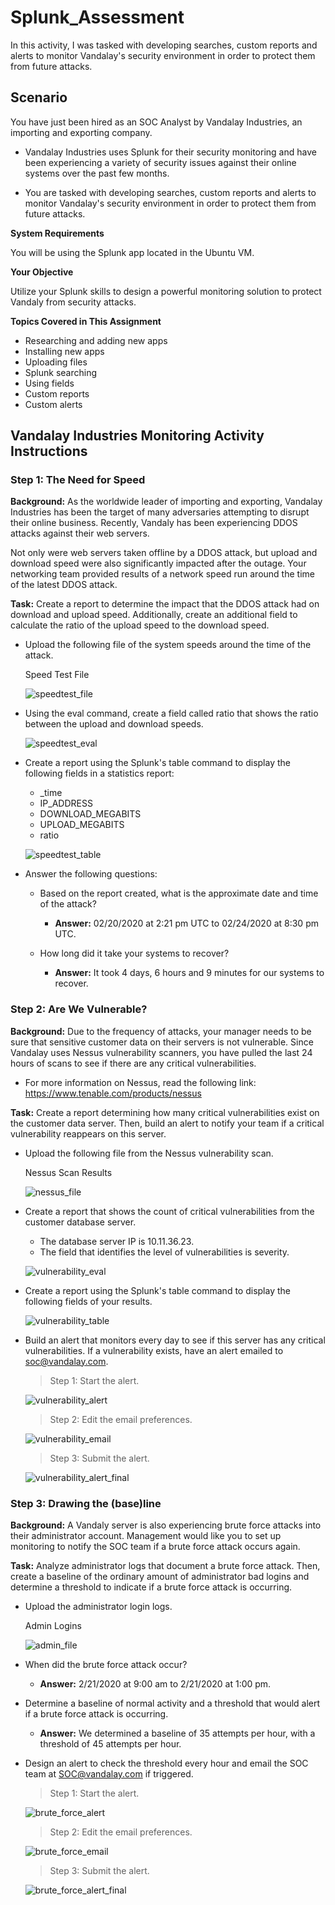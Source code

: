 # Splunk_Assessment

In this activity, I was tasked with developing searches, custom reports and alerts to monitor Vandalay's security environment in order to protect them from future attacks.

## Scenario

You have just been hired as an SOC Analyst by Vandalay Industries, an importing and exporting company.

- Vandalay Industries uses Splunk for their security monitoring and have been experiencing a variety of security issues against their online systems over the past few months.

- You are tasked with developing searches, custom reports and alerts to monitor Vandalay's security environment in order to protect them from future attacks.


**System Requirements**

You will be using the Splunk app located in the Ubuntu VM.

**Your Objective**

Utilize your Splunk skills to design a powerful monitoring solution to protect Vandaly from security attacks.

**Topics Covered in This Assignment**

- Researching and adding new apps
- Installing new apps
- Uploading files
- Splunk searching
- Using fields
- Custom reports
- Custom alerts

## Vandalay Industries Monitoring Activity Instructions

### Step 1: The Need for Speed

**Background:** As the worldwide leader of importing and exporting, Vandalay Industries has been the target of many adversaries attempting to disrupt their online business. Recently, Vandaly has been experiencing DDOS attacks against their web servers.

Not only were web servers taken offline by a DDOS attack, but upload and download speed were also significantly impacted after the outage. Your networking team provided results of a network speed run around the time of the latest DDOS attack.

**Task:** Create a report to determine the impact that the DDOS attack had on download and upload speed. Additionally, create an additional field to calculate the ratio of the upload speed to the download speed.

- Upload the following file of the system speeds around the time of the attack.

   Speed Test File

   ![speedtest_file](Screenshots/speedtest_dl_ss.png)

- Using the eval command, create a field called ratio that shows the ratio between the upload and download speeds.

   ![speedtest_eval](Screenshots/eval_ratio_ss.png)

- Create a report using the Splunk's table command to display the following fields in a statistics report:

   - _time
   - IP_ADDRESS
   - DOWNLOAD_MEGABITS
   - UPLOAD_MEGABITS
   - ratio

   ![speedtest_table](Screenshots/speedtest_table_report.png)

- Answer the following questions:

   - Based on the report created, what is the approximate date and time of the attack?

      - **Answer:** 02/20/2020 at 2:21 pm UTC to 02/24/2020 at 8:30 pm UTC.

   - How long did it take your systems to recover?

      - **Answer:** It took 4 days, 6 hours and 9 minutes for our systems to recover.

### Step 2: Are We Vulnerable?

**Background:** Due to the frequency of attacks, your manager needs to be sure that sensitive customer data on their servers is not vulnerable. Since Vandalay uses Nessus vulnerability scanners, you have pulled the last 24 hours of scans to see if there are any critical vulnerabilities.

- For more information on Nessus, read the following link: https://www.tenable.com/products/nessus

**Task:** Create a report determining how many critical vulnerabilities exist on the customer data server. Then, build an alert to notify your team if a critical vulnerability reappears on this server.

- Upload the following file from the Nessus vulnerability scan.

   Nessus Scan Results

   ![nessus_file](Screenshots/nessus_dl_ss.png)

- Create a report that shows the count of critical vulnerabilities from the customer database server.

   - The database server IP is 10.11.36.23.
   - The field that identifies the level of vulnerabilities is severity.

   ![vulnerability_eval](Screenshots/eval_count_ss.png)

- Create a report using the Splunk's table command to display the following fields of your results.

   ![vulnerability_table](Screenshots/vulnerability_table_report.png)
	
- Build an alert that monitors every day to see if this server has any critical vulnerabilities. If a vulnerability exists, have an alert emailed to soc@vandalay.com.

   > Step 1: Start the alert.

   ![vulnerability_alert](Screenshots/vulnerability_alert_ss.png)

   > Step 2: Edit the email preferences.

   ![vulnerability_email](Screenshots/vulnerability_alert_email_ss.png)

   > Step 3: Submit the alert.

   ![vulnerability_alert_final](Screenshots/splunk_vulnerability_alert_ss.png)

### Step 3: Drawing the (base)line

**Background:** A Vandaly server is also experiencing brute force attacks into their administrator account. Management would like you to set up monitoring to notify the SOC team if a brute force attack occurs again.

**Task:** Analyze administrator logs that document a brute force attack. Then, create a baseline of the ordinary amount of administrator bad logins and determine a threshold to indicate if a brute force attack is occurring.

- Upload the administrator login logs.

   Admin Logins

   ![admin_file](Screenshots/admin_logs_dl_ss.png)

- When did the brute force attack occur?

   - **Answer:** 2/21/2020 at 9:00 am to 2/21/2020 at 1:00 pm.

- Determine a baseline of normal activity and a threshold that would alert if a brute force attack is occurring.

   - **Answer:** We determined a baseline of 35 attempts per hour, with a threshold of 45 attempts per hour.

- Design an alert to check the threshold every hour and email the SOC team at SOC@vandalay.com if triggered.

   > Step 1: Start the alert.

   ![brute_force_alert](Screenshots/brute_force_alert_ss.png)

   > Step 2: Edit the email preferences.

   ![brute_force_email](Screenshots/brute_force_alert_email_ss.png)

   > Step 3: Submit the alert.

   ![brute_force_alert_final](Screenshots/brute_force_attack_alert_ss.png)



